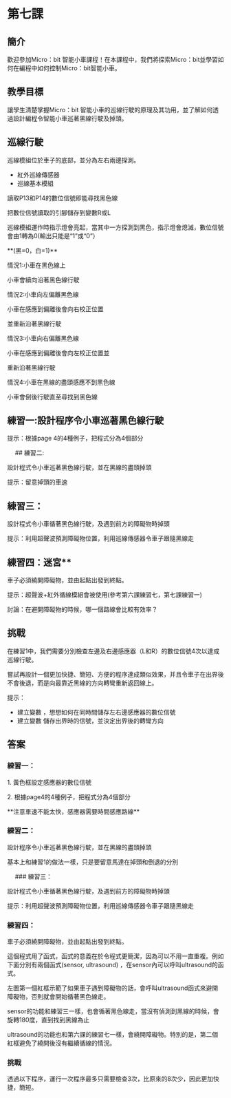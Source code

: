 # 第七課
## 簡介 
<P>
歡迎參加Micro：bit 智能小車課程！在本課程中，我們將探索Micro：bit並學習如何在編程中如何控制Micro：bit智能小車。
<P>

## 教學目標
<P>
讓學生清楚掌握Micro：bit 智能小車的巡線行駛的原理及其功用，並了解如何透過設計編程令智能小車巡著黑線行駛及掉頭。
<P>

## 巡線行駛
<P>巡線模組位於車子的底部，並分為左右兩邊探測。
<P>

+ 紅外巡線傳感器       	  
+ 巡線基本模組

<P>
讀取P13和P14的數位信號即能尋找黑色線
<P>
<P>
把數位信號讀取的引腳儲存到變數R或L
<P>
<P>
巡線模組運作時指示燈會亮起，當其中一方探測到黑色，指示燈會熄滅，數位信號會由1轉為0(輸出只能是“1”或“0”）
<P>
<P>
**(黑=0，白=1)**
<P>
<P>
情況1:小車在黑色線上
<P>
<P>
小車會續向沿著黑色線行駛
<P>
<P>
情況2:小車向左偏離黑色線
<P>
<P>
小車在感應到偏離後會向右校正位置  
<P>
<P>
並重新沿著黑線行駛
<P>
<P>
情況3:小車向右偏離黑色線        
<P>
<P>
小車在感應到偏離後會向左校正位置並  
<P>
<P>
重新沿著黑線行駛
<P>
<P>
情況4:小車在黑線的盡頭感應不到黑色線
<P>
<P>
小車會倒後行駛直至尋找到黑色線
<P>

## 練習一:設計程序令小車巡著黑色線行駛
<P>
提示：根據page 4的4種例子，把程式分為4個部分
<P>
 
## 練習二:
<P>
設計程式令小車巡著黑色線行駛，並在黑線的盡頭掉頭
<P>
<P>
提示：留意掉頭的車速
<P>

## 練習三：
<P>
設計程式令小車循著黑色線行駛，及遇到前方的障礙物時掉頭
<P>
<P>
提示：利用超聲波預測障礙物位置，利用巡線傳感器令車子跟隨黑線走
<P>

## 練習四：迷宮**
<P>
車子必須繞開障礙物，並由起點出發到終點。
<P>
<P>
提示：超聲波+紅外循線模組會被使用(參考第六課練習七，第七課練習一)
<P>
<P>
討論：在避開障礙物的時候，哪一個路線會比較有效率？
<P>

## **挑戰**
<P>
在練習1中，我們需要分別檢查左邊及右邊感應器（L和R）的數位信號4次以達成巡線行駛。
<P>
<P>
嘗試再設計一個更加快捷、簡短、方便的程序達成類似效果，并且令車子在出界後不會後退，而是向最靠近黑線的方向轉彎重新返回線上。
<P>
<P>
提示：
<P>
  
+ 建立變數 ，想想如何在同時間儲存左右邊感應器的數位信號
+ 建立變數 儲存出界時的信號，並決定出界後的轉彎方向

## 答案
### 練習一：
<P>
1.	黃色框設定感應器的數位信號
<P>
<P>
2.	根據page4的4種例子，把程式分為4個部分
<P>
<P>
**注意車速不能太快，感應器需要時間感應路線**
<P>
 
### 練習二：
<P>
設計程序令小車巡著黑色線行駛，並在黑線的盡頭掉頭
<P>
<P>
基本上和練習1的做法一樣，只是要留意馬達在掉頭和倒退的分別
<P>
  
### 練習三：
<P>
設計程式令小車循著黑色線行駛，及遇到前方的障礙物時掉頭
<P>
<P>
提示：利用超聲波預測障礙物位置，利用巡線傳感器令車子跟隨黑線走
<P>
 
### 練習四：
<P>
車子必須繞開障礙物，並由起點出發到終點。
<P>
<P>
這個程式用了函式，函式的意義在於令程式更簡潔，因為可以不用一直重複。例如下面分別有兩個函式(sensor, ultrasound) ，在sensor內可以呼叫ultrasound的函式。
<P>
<P>
左圖第一個紅框示範了如果車子遇到障礙物的話，會呼叫ultrasound函式來避開障礙物，否則就會開始循著黑色線走。
<P>
<P>
sensor的功能和練習三一樣，也會循著黑色線走，當沒有偵測到黑線的時候，會旋轉180度，直到找到黑線為止
<P>
<P>
ultrasound的功能也和第六課的練習七一樣，會繞開障礙物。特別的是，第二個紅框避免了繞開後沒有繼續循線的情況。
<P>

### **挑戰**
<P>
透過以下程序，運行一次程序最多只需要檢查3次，比原來的8次少，因此更加快捷，簡短。
<P>

